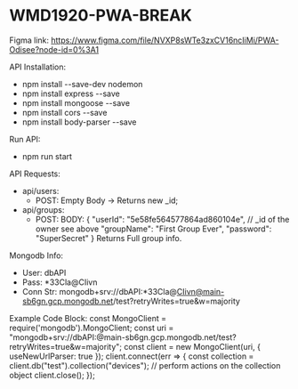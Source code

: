 # WMD1920-PWA-BREAK

Figma link: https://www.figma.com/file/NVXP8sWTe3zxCV16ncIiMi/PWA-Odisee?node-id=0%3A1

API Installation:
  - npm install --save-dev nodemon
  - npm install express --save
  - npm install mongoose --save
  - npm install cors --save
  - npm install body-parser --save
  
Run API:
  - npm run start

API Requests:
  - api/users:
    - POST: Empty Body -> Returns new _id;
  - api/groups:
    - POST: BODY:   {
                    	"userId": "5e58fe564577864ad860104e", // _id of the owner see above
                    	"groupName": "First Group Ever",
                    	"password": "SuperSecret"
                    }
            Returns Full group info.

Mongodb Info:   
  - User: dbAPI
  - Pass: *33Cla@CIivn
  - Conn Str: mongodb+srv://dbAPI:*33Cla@CIivn@main-sb6gn.gcp.mongodb.net/test?retryWrites=true&w=majority
  
  Example Code Block:
  const MongoClient = require('mongodb').MongoClient;
  const uri = "mongodb+srv://dbAPI:<password>@main-sb6gn.gcp.mongodb.net/test?retryWrites=true&w=majority";
  const client = new MongoClient(uri, { useNewUrlParser: true });
  client.connect(err => {
    const collection = client.db("test").collection("devices");
    // perform actions on the collection object
    client.close();
  });
